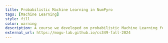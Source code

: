 ```yaml
---
title: Probabilistic Machine Learning in NumPyro
tags: [Machine Learning]
style: fill
color: warning
description: A course we developed on probabilistic Machine Learning for a healthcare context. 
external_url: https://mogu-lab.github.io/cs349-fall-2024
---
```

